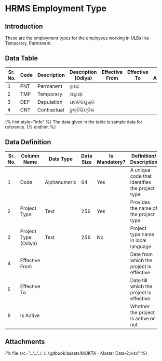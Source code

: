# HRMS Employment Type

## Introduction

These are the employment types for the employees working in ULBs like Temporary, Parmanent.

## Data Table

| Sr. No. | Code | Description | Description (Odiya) | Effective From | Effective To | Is Active |
| ------- | ---- | ----------- | ------------------- | -------------- | ------------ | --------- |
| 1       | PNT  | Permanent   | ସ୍ଥାୟୀ              |                |              |           |
| 2       | TMP  | Temporary   | ଅସ୍ଥାୟୀ             |                |              |           |
| 3       | DEP  | Deputation  | ପ୍ରତିନିଯୁକ୍ତି       |                |              |           |
| 4       | CNT  | Contractual | ଚୁକ୍ତିଭିତ୍ତିକ       |                |              |           |

{% hint style="info" %}
The data given in the table is sample data for reference.
{% endhint %}

## Data Definition

<table><thead><tr><th width="97">Sr. No.</th><th>Column Name</th><th>Data Type</th><th>Data Size</th><th>Is Mandatory?</th><th>Definition/ Description</th></tr></thead><tbody><tr><td>1</td><td>Code</td><td>Alphanumeric</td><td>64</td><td>Yes</td><td>A unique code that identifies the project type.</td></tr><tr><td>2</td><td>Project Type</td><td>Text</td><td>256</td><td>Yes</td><td>Provides the name of the project type </td></tr><tr><td>3</td><td>Project Type (Odiya)</td><td>Text</td><td>256</td><td>No</td><td>Project type name in local language</td></tr><tr><td>4</td><td>Effective From</td><td></td><td></td><td></td><td>Date from which the project is effective</td></tr><tr><td>5</td><td>Effective To</td><td></td><td></td><td></td><td>Date till which the project is effective</td></tr><tr><td>6</td><td>Is Active</td><td></td><td></td><td></td><td>Whether the project is active or not</td></tr></tbody></table>

## Attachments

{% file src="../../../../../.gitbook/assets/MUKTA - Master Data-2.xlsx" %}
